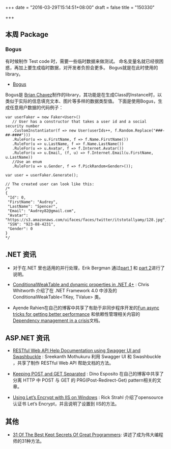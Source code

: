 +++
date = "2016-03-29T15:14:51+08:00"
draft = false
title = "150330"

+++

## 本周 Package

### Bogus

有时候制作 Test code 时，需要一些临时数据来做测试。
命名变量名就已经很困惑，再加上要生成临时数据，对开发者负担会更多。
Bogus就是在此时使用的library。

- [Bogus](https://github.com/bchavez/Bogus)

Bogus是 [Brian Chavez](https://github.com/bchavez)制作的library，其功能是在生成Class的Instance时，以类似于实际的信息填充文本、图片等多样的数据类型值。
下面是使用Bogus，生成任意用户数据的代码例子：

```
var userFaker = new Faker<User>()
   // User has a constructor that takes a user id and a social security number
   .CustomInstantiator(f => new User(userIds++, f.Random.Replace("###-##-####")))
   .RuleFor(u => u.FirstName, f => f.Name.FirstName())
   .RuleFor(u => u.LastName, f => f.Name.LastName())
   .RuleFor(u => u.Avatar, f => f.Internet.Avatar())
   .RuleFor(u => u.Email, (f, u) => f.Internet.Email(u.FirstName, u.LastName))
   //Use an enum
   .RuleFor(u => u.Gender, f => f.PickRandom<Gender>());

var user = userFaker.Generate();

// The created user can look like this:
/*
{
 "Id": 0,
 "FirstName": "Audrey",
 "LastName": "Spencer",
 "Email": "Audrey82@gmail.com",
 "Avatar": "https://s3.amazonaws.com/uifaces/faces/twitter/itstotallyamy/128.jpg",
 "SSN": "923-88-4231",
 "Gender": 0
}
*/
```


## .NET 资讯

- 对于在.NET 里也适用的并行处理，Erik Bergman 通过[part 1](http://www.erikbergman.net/2016/03/10/high-speed-applications-parallelism-in-net-part-1/) 和 [part 2](http://www.erikbergman.net/2016/03/17/high-speed-applications-parallelism-in-net-part-2/)进行了说明。

- [ConditionalWeakTable and dynamic properties in .NET 4+](https://www.simple-talk.com/blogs/2016/02/26/conditionalweaktable-and-dynamic-properties-in-net-4/) : Chris Whitworth 介绍了在 .NET Framework 4.0 中涉及的 ConditionalWeakTable<TKey, TValue> 类。

- Ayende Rahien在自己的博客中共享了有助于非同步程序开发的[Fun async tricks for getting better performance](https://ayende.com/blog/173473/fun-async-tricks-for-getting-better-performance) 和依赖性管理相关内容的[Dependency management in a crisis](https://ayende.com/blog/173377/dependencies-management-in-a-crisis?Key=1d4d9b27-fc86-451d-bd4f-2da16b5cfad3)文档。

## ASP.NET 资讯

- [RESTful Web API Help Documentation using Swagger UI and Swashbuckle](http://www.codeproject.com/Articles/1078249/RESTful-Web-API-Help-Documentation-using-Swagger-U) : Sreekanth Mothukuru 利用 Swagger UI 和 Swashbuckle ，共享了制作 RESTful Web API 帮助文档的方法。

- [Keeping POST and GET Separated](https://www.simple-talk.com/dotnet/asp.net/keeping-post-and-get-separated/) : Dino Esposito 在自己的博客中共享了分离 HTTP 中 POST 与 GET 的 PRG(Post-Redirect-Get) pattern相关的文章。

- [Using Let’s Encrypt with IIS on Windows](http://weblog.west-wind.com/posts/2016/Feb/22/Using-Lets-Encrypt-with-IIS-on-Windows) : Rick Strahl 介绍了opensource认证书 Let’s Encrypt，并且说明了设置到 IIS的方法。

## 其他

- [31 Of The Best Kept Secrets Of Great Programmers](https://www.devbattles.com/en/sand/post-1298-31+Of+The+Best+Kept+Secrets+Of+Great+Programmers): 讲述了成为伟大编程师的31种方法。


